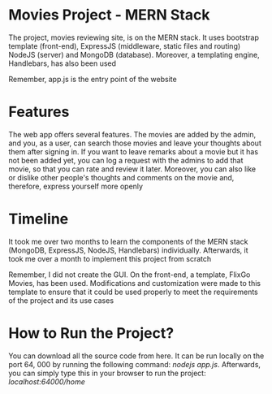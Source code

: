 # Movies Project - MERN Stack
The project, movies reviewing site, is on the MERN stack. It uses bootstrap template (front-end), ExpressJS (middleware, static files and routing) NodeJS (server) and MongoDB (database). Moreover, a templating engine, Handlebars, has also been used

Remember, app.js is the entry point of the website

# Features
The web app offers several features. The movies are added by the admin, and you, as a user, can search those movies and leave your thoughts about them after signing in. If you want to leave remarks about a movie but it has not been added yet, you can log a request with the admins to add that movie, so that you can rate and review it later. Moreover, you can also like or dislike other people's thoughts and comments on the movie and, therefore, express yourself more openly

# Timeline
It took me over two months to learn the components of the MERN stack (MongoDB, ExpressJS, NodeJS, Handlebars) individually. Afterwards, it took me over a month to implement this project from scratch

Remember, I did not create the GUI. On the front-end, a template, FlixGo Movies, has been used. Modifications and customization were made to this template to ensure that it could be used properly to meet the requirements of the project and its use cases

# How to Run the Project?
You can download all the source code from here. It can be run locally on the port 64, 000 by running the following command: *nodejs app.js*. Afterwards, you can simply type this in your browser to run the project: *localhost:64000/home*
